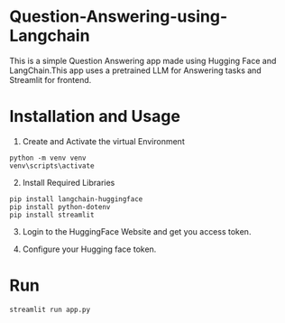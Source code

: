 # Question-Answering-using-Langchain
This is a simple Question Answering app made using Hugging Face and LangChain.This app uses a pretrained LLM for Answering tasks and Streamlit for frontend.

# Installation and Usage
1. Create and Activate the virtual Environment

```
python -m venv venv
venv\scripts\activate
```
2. Install Required Libraries
```
pip install langchain-huggingface
pip install python-dotenv
pip install streamlit
```
3. Login to the HuggingFace Website and get you access token.

4. Configure your Hugging face token.

# Run
```
streamlit run app.py
```
